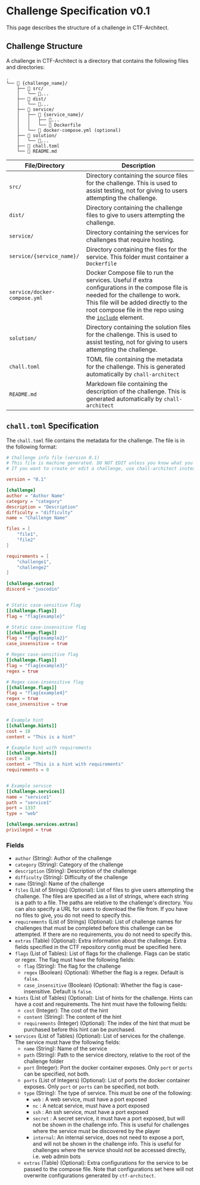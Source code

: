 # Challenge Specification v0.1
This page describes the structure of a challenge in CTF-Architect.

## Challenge Structure
A challenge in CTF-Architect is a directory that contains the following files and directories:

```
.
└── 📁 {challenge_name}/
    ├── 📁 src/
    │   └── 📄...
    ├── 📁 dist/
    │   └── 📄...
    ├── 📁 service/
    │   ├── 📁 {service_name}/
    │   │   ├── 📄...
    │   │   └── 🐋 Dockerfile
    │   └── 🐋 docker-compose.yml (optional)
    ├── 📁 solution/
    │   └── 📄...
    ├── 📄 chall.toml
    └── 📄 README.md
```

| File/Directory | Description |
| -------------- | ----------- |
| `src/` | Directory containing the source files for the challenge. This is used to assist testing, not for giving to users attempting the challenge. |
| `dist/` | Directory containing the challenge files to give to users attempting the challenge. |
| `service/` | Directory containing the services for challenges that require hosting. |
| `service/{service_name}/` | Directory containing the files for the service. This folder must container a `Dockerfile` |
| `service/docker-compose.yml` | Docker Compose file to run the services. Useful if extra configurations in the compose file is needed for the challenge to work. This file will be added directly to the root compose file in the repo using the [`include`](https://docs.docker.com/compose/multiple-compose-files/include/) element. |
| `solution/` | Directory containing the solution files for the challenge. This is used to assist testing, not for giving to users attempting the challenge. |
| `chall.toml` | TOML file containing the metadata for the challenge. This is generated automatically by `chall-architect` |
| `README.md` | Markdown file containing the description of the challenge. This is generated automatically by `chall-architect` |

## `chall.toml` Specification
The `chall.toml` file contains the metadata for the challenge. The file is in the following format:

```toml
# Challenge info file (version 0.1)
# This file is machine generated. DO NOT EDIT unless you know what you are doing.
# If you want to create or edit a challenge, use chall-architect instead.

version = "0.1"

[challenge]
author = "Author Name"
category = "category"
description = "Description"
difficulty = "difficulty"
name = "Challenge Name"

files = [
    "file1",
    "file2"
]

requirements = [
    "challenge1",
    "challenge2"
]

[challenge.extras]
discord = "juscodin"


# Static case-sensitive flag
[[challenge.flags]]
flag = "flag{example}"

# Static case-insensitive flag
[[challenge.flags]]
flag = "flag{example2}"
case_insensitive = true

# Regex case-sensitive flag
[[challenge.flags]]
flag = "flag{example3}"
regex = true

# Regex case-insensitive flag
[[challenge.flags]]
flag = "flag{example4}"
regex = true
case_insensitive = true


# Example hint
[[challenge.hints]]
cost = 10
content = "This is a hint"

# Example hint with requirements
[[challenge.hints]]
cost = 20
content = "This is a hint with requirements"
requirements = 0


# Example service
[[challenge.services]]
name = "service1"
path = "service1"
port = 1337
type = "web"

[challenge.services.extras]
privileged = true

```

### Fields
- `author` (String): Author of the challenge
- `category` (String): Category of the challenge
- `description` (String): Description of the challenge
- `difficulty` (String): Difficulty of the challenge
- `name` (String): Name of the challenge
- `files` (List of Strings) (Optional): List of files to give users attempting the challenge. The files are specified as a list of strings, where each string is a path to a file. The paths are relative to the challenge's directory. You can also specify a URL for users to download the file from. If you have no files to give, you do not need to specify this.
- `requirements` (List of Strings) (Optional): List of challenge names for challenges that must be completed before this challenge can be attempted. If there are no requirements, you do not need to specify this.
- `extras` (Table) (Optional): Extra information about the challenge. Extra fields specified in the CTF repository config must be specified here.
- `flags` (List of Tables): List of flags for the challenge. Flags can be static or regex. The flag must have the following fields:
    - `flag` (String): The flag for the challenge
    - `regex` (Boolean) (Optional): Whether the flag is a regex. Default is `false`.
    - `case_insensitive` (Boolean) (Optional): Whether the flag is case-insensitive. Default is `false`.
- `hints` (List of Tables) (Optional): List of hints for the challenge. Hints can have a cost and requirements. The hint must have the following fields:
    - `cost` (Integer): The cost of the hint
    - `content` (String): The content of the hint
    - `requirements` (Integer) (Optional): The index of the hint that must be purchased before this hint can be purchased.
- `services` (List of Tables) (Optional): List of services for the challenge. The service must have the following fields:
    - `name` (String): Name of the service
    - `path` (String): Path to the service directory, relative to the root of the challenge folder
    - `port` (Integer): Port the docker container exposes. Only `port` or `ports` can be specified, not both.
    - `ports` (List of Integers) (Optional): List of ports the docker container exposes. Only `port` or `ports` can be specified, not both.
    - `type` (String): The type of service. This must be one of the following:
        - `web`     : A web service, must have a port exposed
        - `nc`      : A netcat service, must have a port exposed
        - `ssh`     : An ssh service, must have a port exposed
        - `secret`  : A secret service, it must have a port exposed, but will not be shown in the challenge info. This is useful for challenges where the service must be discovered by the player
        - `internal`: An internal service, does not need to expose a port, and will not be shown in the challenge info. This is useful for challenges where the service should not be accessed directly, i.e. web admin bots
    - `extras` (Table) (Optional): Extra configurations for the service to be passed to the compose file. Note that configurations set here will not overwrite configurations generated by `ctf-architect`.
